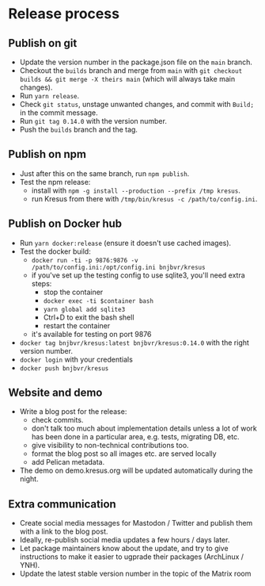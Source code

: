 # Release process

## Publish on git

- Update the version number in the package.json file on the `main` branch.
- Checkout the `builds` branch and merge from `main` with `git checkout
  builds && git merge -X theirs main` (which will always take
  main changes).
- Run `yarn release`.
- Check `git status`, unstage unwanted changes, and commit with `Build;` in the
  commit message.
- Run `git tag 0.14.0` with the version number.
- Push the `builds` branch and the tag.

## Publish on npm

- Just after this on the same branch, run `npm publish`.
- Test the npm release:
  - install with `npm -g install --production --prefix /tmp kresus`.
  - run Kresus from there with `/tmp/bin/kresus -c /path/to/config.ini`.

## Publish on Docker hub

- Run `yarn docker:release` (ensure it doesn't use cached images).
- Test the docker build:
    - `docker run -ti -p 9876:9876 -v /path/to/config.ini:/opt/config.ini bnjbvr/kresus`
    - if you've set up the testing config to use sqlite3, you'll need extra steps:
        - stop the container
        - `docker exec -ti $container bash`
        - `yarn global add sqlite3`
        - Ctrl+D to exit the bash shell
        - restart the container
    - it's available for testing on port 9876
- `docker tag bnjbvr/kresus:latest bnjbvr/kresus:0.14.0` with the right version
  number.
- `docker login` with your credentials
- `docker push bnjbvr/kresus`

## Website and demo

- Write a blog post for the release:
    - check commits.
    - don't talk too much about implementation details unless a lot of work has
      been done in a particular area, e.g. tests, migrating DB, etc.
    - give visibility to non-technical contributions too.
    - format the blog post so all images etc. are served locally
    - add Pelican metadata.
- The demo on demo.kresus.org will be updated automatically during the night.

## Extra communication

- Create social media messages for Mastodon / Twitter and publish them with a
  link to the blog post.
- Ideally, re-publish social media updates a few hours / days later.
- Let package maintainers know about the update, and try to give instructions
  to make it easier to ugprade their packages (ArchLinux / YNH).
- Update the latest stable version number in the topic of the Matrix room 
